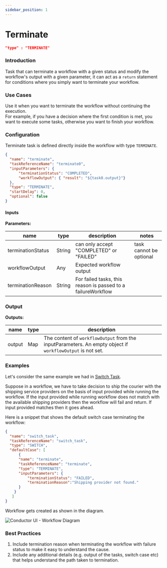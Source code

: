 ```yaml
---
sidebar_position: 1
---
```

# Terminate

```json
"type" : "TERMINATE"
```
### Introduction
Task that can terminate a workflow with a given status and modify the workflow's output with a given parameter, 
it can act as a `return` statement for conditions where you simply want to terminate your workflow. 

### Use Cases
Use it when you want to terminate the workflow without continuing the execution.  
For example, if you have a decision where the first condition is met, you want to execute some tasks, 
otherwise you want to finish your workflow.

### Configuration

Terminate task is defined directly inside the workflow with type
`TERMINATE`.

```json
{
  "name": "terminate",
  "taskReferenceName": "terminate0",
  "inputParameters": {
      "terminationStatus": "COMPLETED",
      "workflowOutput": { "result": "${task0.output}"}
  },
  "type": "TERMINATE",
  "startDelay": 0,
  "optional": false
}
```

#### Inputs

**Parameters:**

|name|type|description|notes|
|---|---|---|---|
|terminationStatus|String|can only accept "COMPLETED" or "FAILED"|task cannot be optional|
|workflowOutput|Any|Expected workflow output||
|terminationReason|String| For failed tasks, this reason is passed to a failureWorkflow|

### Output

**Outputs:**

|name|type|description|
|---|---|---|
|output|Map|The content of `workflowOutput` from the inputParameters. An empty object if `workflowOutput` is not set.|

### Examples

Let's consider the same example we had in [Switch Task](/docs/reference-docs/switch-task).

Suppose in a workflow, we have to take decision to ship the courier with the shipping
service providers on the basis of input provided while running the workflow.
If the input provided while running workflow does not match with the available
shipping providers then the workflow will fail and return. If input provided 
matches then it goes ahead.

Here is a snippet that shows the default switch case terminating the workflow:

```json
{
  "name": "switch_task",
  "taskReferenceName": "switch_task",
  "type": "SWITCH",
  "defaultCase": [
      {
      "name": "terminate",
      "taskReferenceName": "terminate",
      "type": "TERMINATE",
      "inputParameters": {
          "terminationStatus": "FAILED",
          "terminationReason":"Shipping provider not found."
      }      
    }
   ]
}
```

Workflow gets created as shown in the diagram.

![Conductor UI - Workflow Diagram](/img/tutorial/Terminate_Task.png)


### Best Practices
1. Include termination reason when terminating the workflow with failure status to make it easy to understand the cause.
2. Include any additional details (e.g. output of the tasks, switch case etc) that helps understand the path taken to termination.

